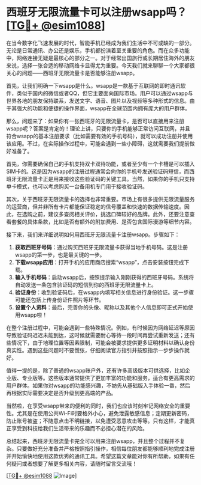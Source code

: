 # 西班牙无限流量卡可以注册wsapp吗？[[TG💪+ @esim1088](https://t.me/s/esim1088)]

在当今数字化飞速发展的时代，智能手机已经成为我们生活中不可或缺的一部分。无论是日常通讯、办公还是娱乐，手机都扮演着至关重要的角色。而在众多功能中，网络连接无疑是最核心的部分之一。对于经常出国旅行或长期居住海外的朋友来说，选择一张合适的移动网络卡显得尤为重要。今天我们就来聊聊一个大家都很关心的问题——西班牙无限流量卡是否能够注册wsapp。

首先，让我们明确一下wsapp是什么。wsapp是一款基于互联网的即时通讯软件，类似于国内的微信或者QQ，但它主要面向国际市场。用户可以通过wsapp与世界各地的朋友保持联系，发送文字、语音、图片以及视频等多种形式的信息。由于其强大的功能和便捷的操作界面，wsapp在全球范围内拥有庞大的用户群体。

那么，问题来了：如果你有一张西班牙的无限流量卡，是否可以直接用来注册wsapp呢？答案是肯定的！理论上讲，只要你的手机能够正常访问互联网，并且符合wsapp的基本注册要求（比如需要有效的手机号码），就可以成功注册并使用该应用。不过，在实际操作过程中，可能会遇到一些小障碍，这就需要我们提前做好准备了。

首先，你需要确保自己的手机支持双卡双待功能，或者至少有一个卡槽是可以插入SIM卡的。这是因为wsapp的注册过程通常会向你的手机号发送验证码短信，而西班牙无限流量卡正是用来接收这些验证码的关键工具。当然，如果你的手机只支持单卡模式，也可以考虑购买一台备用机专门用于接收验证码。

其次，关于西班牙无限流量卡的选择也非常重要。市场上有很多提供无限流量服务的运营商，但并非所有卡片都能保证稳定的信号覆盖和快速的数据传输速度。因此，在选购之前，建议多查阅相关评价，挑选口碑较好的品牌。此外，还要注意查看套餐的具体条款，比如是否有额外的附加费用、是否包含国际漫游等细节内容。

接下来，我们来详细说明如何用西班牙无限流量卡注册wsapp。步骤如下：

1. **获取西班牙号码**：通过购买西班牙无限流量卡获得当地手机号码。这是注册wsapp的第一步，也是最关键的一步。
2. **下载wsapp应用**：打开手机的应用商店搜索“wsapp”，点击安装按钮完成下载。
3. **输入手机号码**：启动wsapp后，按照提示输入刚刚获得的西班牙号码。系统将自动发送一条包含验证码的短信到你的西班牙无限流量卡上。
4. **验证身份**：收到验证码后，在wsapp内填写相关信息进行身份验证。这一步骤可能还包括上传身份证件照片等环节。
5. **设置个人资料**：最后，完善你的头像、昵称以及其他个人信息即可正式开始使用wsapp啦！

在整个注册过程中，可能会遇到一些特殊情况。例如，有时候因为网络延迟等原因导致验证码迟迟未能到达，这时候就需要耐心等待一段时间再尝试重新发送；还有些情况下，由于地理位置等因素限制，可能会被要求提供更多证明材料以确认身份真实性。遇到这些问题时不要慌张，仔细阅读官方指引并按照指示一步步操作就好。

值得一提的是，除了普通的wsapp账户外，还有许多高级版本可供选择，比如企业版、专业版等。这些版本通常提供了更加丰富的功能和服务，适合有更高需求的用户群体。如果你对wsapp的功能感兴趣，不妨先从基础版入手体验一番，然后再根据实际需要决定是否升级到更高端的产品。

当然啦，在享受wsapp带来的便利的同时，我们也应该时刻牢记网络安全的重要性。尤其是在使用公共Wi-Fi时要格外小心，避免泄露敏感信息；定期更新密码，防止账号被盗；不随意点击不明链接，以免遭受恶意攻击等等。只有这样，才能真正享受到科技给我们生活带来的乐趣而不必担心潜在的风险。

总结起来，西班牙无限流量卡完全可以用来注册wsapp，并且整个过程并不复杂。只要做好充分准备并严格按照指引操作，相信每位朋友都能够顺利地完成注册并开始愉快地使用这款优秀的通讯工具。希望这篇文章能对你有所帮助，如果有任何疑问或者想要了解更多相关内容，请随时留言交流哦！

[[TG💪+ @esim1088](https://t.me/s/esim1088) ![Image](https://i.postimg.cc/4NQfJmqS/Snipaste-2025-05-13-00-14-12.png)]